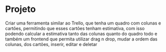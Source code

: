 # Projeto

Criar uma ferramenta similar ao Trello, que tenha um quadro com colunas e cartões, permitindo que esses cartões tenham estimativa, com isso podendo calcular a estimativa tanto das colunas quanto do quadro todo e também um frontend que permita utilizar drag n drop, mudar a ordem das colunas, dos cartões, inserir, editar e deletar